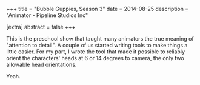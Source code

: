 +++
title = "Bubble Guppies, Season 3"
date = 2014-08-25
description = "Animator - Pipeline Studios Inc"

[extra]
abstract = false
+++

This is the preschool show that taught many animators the true meaning of "attention to detail".  A couple of us started writing tools to make things a little easier.  For my part, I wrote the tool that made it possible to reliably orient the characters' heads at 6 or 14 degrees to camera, the only two allowable head orientations.  

Yeah. 